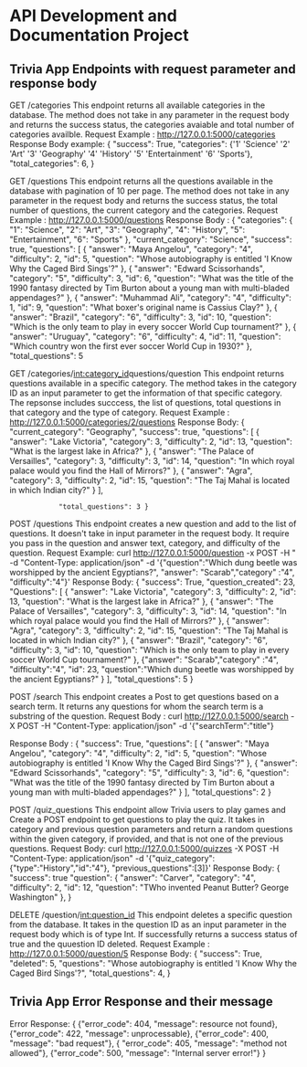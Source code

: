 # API Development and Documentation Project

## Trivia App Endpoints with request parameter and response body

GET /categories
This endpoint returns all available categories in the database. The method does not take in any parameter in the request body and returns the success status, the categories avaiable and total number of categories availble.
Request Example : http://127.0.0.1:5000/categories 
Response Body example: 
{
    "success": True,
    "categories": {'1'	'Science'
                   '2'	'Art'
                   '3'	'Geography'
                   '4'	'History'
                   '5'	'Entertainment'
                   '6'	'Sports'},
    "total_categories": 6,
            }

GET /questions
This endpoint returns all the questions available in the database with pagination of 10 per page. The method does not take in any parameter in the request body and returns the success status, the total number of questions, the current category and the categories.
Request Example : http://127.0.0.1:5000/questions
Response Body : { 
    "categories": { "1": "Science", "2": "Art", "3": "Geography", "4": "History", "5": "Entertainment", "6": "Sports" }, 
    "current_category": "Science",
    "success": true,
    "questions": [ { "answer": "Maya Angelou", "category": "4", "difficulty": 2, "id": 5, "question": "Whose autobiography is entitled 'I Know Why the Caged Bird Sings'?" }, { "answer": "Edward Scissorhands", "category": "5", "difficulty": 3, "id": 6, "question": "What was the title of the 1990 fantasy directed by Tim Burton about a young man with multi-bladed appendages?" }, { "answer": "Muhammad Ali", "category": "4", "difficulty": 1, "id": 9, "question": "What boxer's original name is Cassius Clay?" }, { "answer": "Brazil", "category": "6", "difficulty": 3, "id": 10, "question": "Which is the only team to play in every soccer World Cup tournament?" }, { "answer": "Uruguay", "category": "6", "difficulty": 4, "id": 11, "question": "Which country won the first ever soccer World Cup in 1930?" },
    "total_questions": 5



GET /categories/<int:category_id>questions/question
This endpoint returns questions available in a specific category. The method takes in the category ID as an input parameter to get the information of that specific category. The repsonse includes succcess, the list of questions, total questions in that category and the type of category.
Request Example : http://127.0.0.1:5000/categories/2/questions
Response Body: { 
                "current_category": "Geography", 
                "success": true, 
                "questions": [ { "answer": "Lake Victoria", "category": 3, "difficulty": 2, "id": 13, "question": "What is the largest lake in Africa?" }, { "answer": "The Palace of Versailles", "category": 3, "difficulty": 3, "id": 14, "question": "In which royal palace would you find the Hall of Mirrors?" }, { "answer": "Agra", "category": 3, "difficulty": 2, "id": 15, "question": "The Taj Mahal is located in which Indian city?" } ], 
    
                "total_questions": 3 }

POST /questions
This endpoint creates a new question and add to the list of questions.  It doesn't take in input parameter in the request body. It require you pass in the question and answer text, category, and difficulty of the question.
Request Example: curl http://127.0.0.1:5000/question -x POST -H " -d "Content-Type: application/json" -d '{"question":"Which dung beetle was worshipped by the ancient Egyptians?", "answer": "Scarab","category" :"4", "difficulty":"4"}' 
Response Body: {
                    "success": True,
                    "question_created": 23,
                    "Questions": [ { "answer": "Lake Victoria", "category": 3, "difficulty": 2, "id": 13, "question": "What is the largest lake in Africa?" }, { "answer": "The Palace of Versailles", "category": 3, "difficulty": 3, "id": 14, "question": "In which royal palace would you find the Hall of Mirrors?" }, { "answer": "Agra", "category": 3, "difficulty": 2, "id": 15, "question": "The Taj Mahal is located in which Indian city?" }, { "answer": "Brazil", "category": "6", "difficulty": 3, "id": 10, "question": "Which is the only team to play in every soccer World Cup tournament?" }, {"answer": "Scarab","category" :"4", "difficulty":"4", "id": 23, "question":"Which dung beetle was worshipped by the ancient Egyptians?" } ],
                    "total_questions": 5
}

POST /search
This endpoint creates a Post to get questions based on a search term. It returns any questions for whom the search term is a substring of the question.
Request Body : curl http://127.0.0.1:5000/search -X POST -H "Content-Type: application/json" -d '{"searchTerm":"title"}

Response Body : { 
            "success": True,
             "questions": [ { "answer": "Maya Angelou", "category": "4", "difficulty": 2, "id": 5, "question": "Whose autobiography is entitled 'I Know Why the Caged Bird Sings'?" }, { "answer": "Edward Scissorhands", "category": "5", "difficulty": 3, "id": 6, "question": "What was the title of the 1990 fantasy directed by Tim Burton about a young man with multi-bladed appendages?" } ], 
             "total_questions": 2 }

POST /quiz_questions
This endpoint allow Trivia users to play games and Create a POST endpoint to get questions to play the quiz. It takes in category and previous question parameters and return a random questions within the given category, if provided, and that is not one of the previous questions.
Request Body: curl http://127.0.0.1:5000/quizzes -X POST -H "Content-Type: application/json" -d '{"quiz_category":{"type":"History","id":"4"}, "previous_questions":[3]}' 
Response Body: { 
            "success": true
            "question": { "answer": "Carver", "category": "4", "difficulty": 2,         "id": 12,   "question": "TWho invented Peanut Butter?	George  Washington" },  }

DELETE /question/<int:question_id>
This endpoint deletes a specific question from the database. It takes in the question ID as an input parameter in the request body which is of type Int. If successfully returns a success status of true and the quuestion ID deleted.
Request Example : http://127.0.0.1:5000/question/5
Response Body: {
            "success": True,
            "deleted": 5,
            "questions": "Whose autobiography is entitled 'I Know Why the Caged Bird Sings'?",
            "total_questions": 4,
}

## Trivia App Error Response and their message
Error Response: {
    {"error_code": 404,
    "message": resource not found},
    {"error_code": 422,
    "message": unprocessable},
    {"error_code": 400,
    "message": "bad request"},
{    "error_code": 405,
    "message": "method not allowed"},
    {"error_code": 500,
    "message": "Internal server error!"}
}
